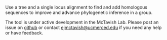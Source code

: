 Use a tree and a single locus alignment to find and add homologous sequences to improve and advance phylogenetic inference in a group.

The tool is under active development in the McTavish Lab.
Please post an issue on [github](https://github.com/McTavishLab/physcraper/issues) or contact ejmctavish@ucmerced.edu if you need any help or have feedback.

<br></br>
<br></br>
<br></br>
<br></br>
<br></br>
<br></br>
